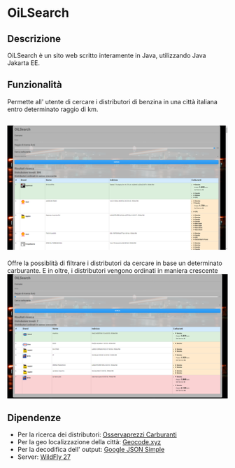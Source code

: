 # OiLSearch
## Descrizione
OiLSearch è un sito web scritto interamente in Java, utilizzando Java Jakarta EE.
## Funzionalità
Permette all' utente di cercare i distributori di benzina in una città italiana entro determinato raggio di km.

![screen1](https://github.com/FrancescoSantaniello/OiLSearch/blob/main/Screenshot/screen1.PNG)
-------------------------
Offre la possiblità di filtrare i distributori da cercare in base un determinato carburante. E in oltre, i distributori vengono ordinati in maniera crescente
![screen2](https://github.com/FrancescoSantaniello/OiLSearch/blob/main/Screenshot/screen2.PNG)
## Dipendenze
* Per la ricerca dei distributori: [Osservaprezzi Carburanti](https://carburanti.mise.gov.it/ospzSearch/)
* Per la geo localizzazione della città: [Geocode.xyz](https://geocode.xyz/)
* Per la decodifica dell' output: [Google JSON Simple](https://code.google.com/archive/p/json-simple/)
* Server: [WildFly 27](https://www.wildfly.org/news/2022/11/09/WildFly27-Final-Released/)

